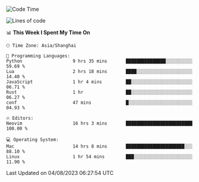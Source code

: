 <!--START_SECTION:waka-->
![Code Time](http://img.shields.io/badge/Code%20Time-1%2C483%20hrs%2036%20mins-blue)

![Lines of code](https://img.shields.io/badge/From%20Hello%20World%20I%27ve%20Written-272.3%20thousand%20lines%20of%20code-blue)

📊 **This Week I Spent My Time On** 

```text
🕑︎ Time Zone: Asia/Shanghai

💬 Programming Languages: 
Python                   9 hrs 35 mins       ███████████████░░░░░░░░░░   59.69 % 
Lua                      2 hrs 18 mins       ████░░░░░░░░░░░░░░░░░░░░░   14.40 % 
JavaScript               1 hr 4 mins         ██░░░░░░░░░░░░░░░░░░░░░░░   06.71 % 
Rust                     1 hr                ██░░░░░░░░░░░░░░░░░░░░░░░   06.27 % 
conf                     47 mins             █░░░░░░░░░░░░░░░░░░░░░░░░   04.93 % 

🔥 Editors: 
Neovim                   16 hrs 3 mins       █████████████████████████   100.00 % 

💻 Operating System: 
Mac                      14 hrs 8 mins       ██████████████████████░░░   88.10 % 
Linux                    1 hr 54 mins        ███░░░░░░░░░░░░░░░░░░░░░░   11.90 % 
```


 Last Updated on 04/08/2023 06:27:54 UTC
<!--END_SECTION:waka-->

